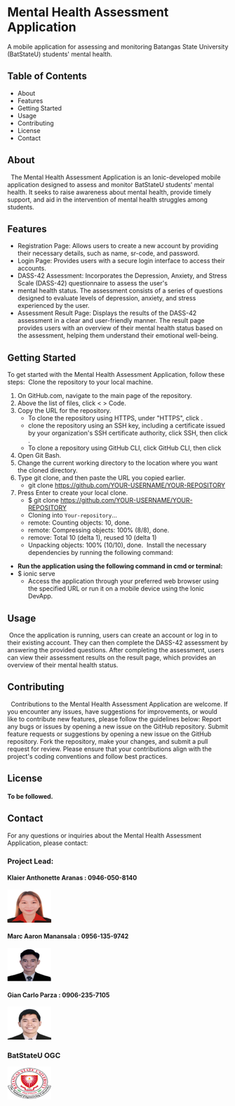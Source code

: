 # Mental Health Assessment Application
A mobile application for assessing and monitoring Batangas State University (BatStateU) students' mental health.
## Table of Contents
* About
* Features
* Getting Started
* Usage
* Contributing
* License
* Contact
## About
&nbsp; The Mental Health Assessment Application is an Ionic-developed mobile application designed to assess and monitor BatStateU students' mental health. It seeks to raise awareness about mental health, provide timely support, and aid in the intervention of mental health struggles among students.
## Features
* Registration Page: Allows users to create a new account by providing their necessary details, such as name, sr-code, and password.
* Login Page: Provides users with a secure login interface to access their accounts.
* DASS-42 Assessment: Incorporates the Depression, Anxiety, and Stress Scale (DASS-42) questionnaire to assess the user's
* mental health status. The assessment consists of a series of questions designed to evaluate levels of depression, anxiety, and stress experienced by the user.
* Assessment Result Page: Displays the results of the DASS-42 assessment in a clear and user-friendly manner. The result page provides users with an overview of their mental health status based on the assessment, helping them understand their emotional well-being.

## Getting Started
To get started with the Mental Health Assessment Application, follow these steps:
&nbsp;Clone the repository to your local machine.
1. On GitHub.com, navigate to the main page of the repository.
1. Above the list of files, click < > Code.
1. Copy the URL for the repository.
    - To clone the repository using HTTPS, under "HTTPS", click .
    -  clone the repository using an SSH key, including a certificate issued by           your organization's SSH certificate authority, click SSH, then click .
    - To clone a repository using GitHub CLI, click GitHub CLI, then click
1. Open Git Bash.
1. Change the current working directory to the location where you want the cloned directory.
1. Type git clone, and then paste the URL you copied earlier.
    - git clone https://github.com/YOUR-USERNAME/YOUR-REPOSITORY
1. Press Enter to create your local clone.
    - $ git clone https://github.com/YOUR-USERNAME/YOUR-REPOSITORY
    -  Cloning into `Your-repository`...
    -  remote: Counting objects: 10, done.
    -  remote: Compressing objects: 100% (8/8), done.
    -  remove: Total 10 (delta 1), reused 10 (delta 1)
    -  Unpacking objects: 100% (10/10), done.
&nbsp;Install the necessary dependencies by running the following command:
- **Run the application using the following command in cmd or terminal:**
- $ ionic serve 
  - Access the application through your preferred web browser using the specified URL or run it on a mobile device using the Ionic DevApp.

## Usage
&nbsp;Once the application is running, users can create an account or log in to their existing account. They can then complete the DASS-42 assessment by answering the provided questions. After completing the assessment, users can view their assessment results on the result page, which provides an overview of their mental health status.

## Contributing
&nbsp; Contributions to the Mental Health Assessment Application are welcome. If you encounter any issues, have suggestions for improvements, or would like to contribute new features, please follow the guidelines below:
Report any bugs or issues by opening a new issue on the GitHub repository.
Submit feature requests or suggestions by opening a new issue on the GitHub repository.
Fork the repository, make your changes, and submit a pull request for review.
Please ensure that your contributions align with the project's coding conventions and follow best practices.
## License
#### To be followed.
## Contact
For any questions or inquiries about the Mental Health Assessment Application, please contact:
### **Project Lead:**

#### Klaier Anthonette Aranas : 0946-050-8140
<img src="project/klaier.png.png" alt="logo" title="klaier" width="100" height="75">

#### Marc Aaron Manansala : 0956-135-9742
<img src="marc.png.png" alt="logo" title="marc" width="100" height="75">

#### Gian Carlo Parza : 0906-235-7105
<img src="project/gian.png.png" alt="logo" title="marc" width="100" height="75">

### BatStateU OGC 
<img src="project/logo.png" alt="logo" title="marc" width="100" height="75">







